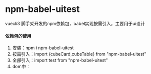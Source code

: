 # npm-babel-uitest
vuecli3 脚手架开发的npm依赖包，babel实现按需引入，主要用于ui设计
#### 依赖包的使用
1. 安装：npm i npm-babel-uitest
2. 按需引入：import {cubeCard,cubeTable} from "npm-babel-uitest"
3. 全部引入：import test from "npm-babel-uitest"
4. dom中：<cube-card></cube-card>